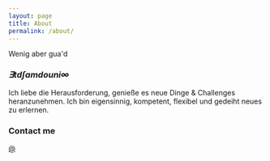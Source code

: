 ```yaml
---
layout: page
title: About
permalink: /about/
---
```


Wenig aber gua'd

### ***&exist;td&int;amdouni&infin;***

Ich liebe die Herausforderung, genieße es neue Dinge & Challenges heranzunehmen. Ich bin eigensinnig, kompetent, flexibel und gedeiht neues zu erlernen.

### Contact me

[@](mailto:itdamdouni@gmail.com)

